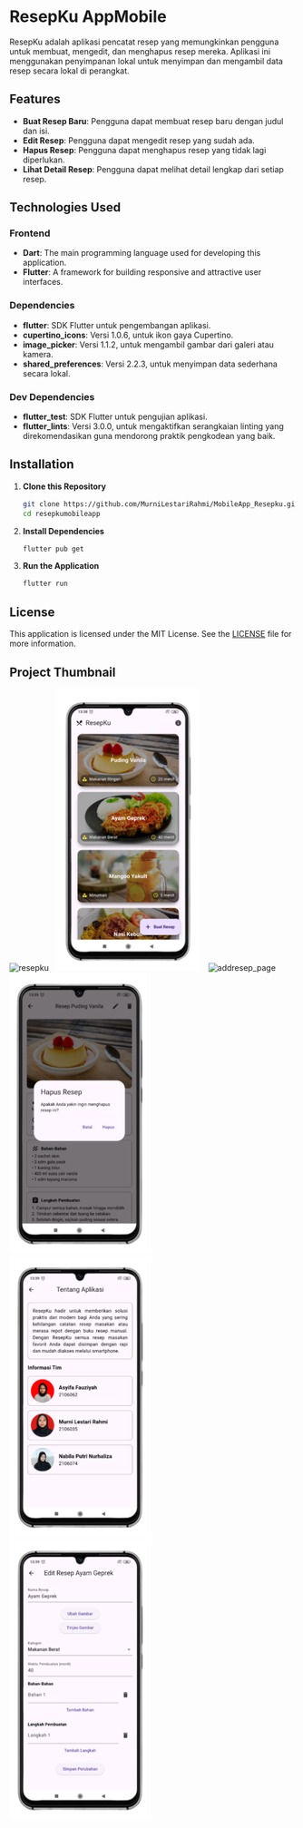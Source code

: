 # ResepKu AppMobile

ResepKu adalah aplikasi pencatat resep yang memungkinkan pengguna untuk membuat, mengedit, dan menghapus resep mereka. Aplikasi ini menggunakan penyimpanan lokal untuk menyimpan dan mengambil data resep secara lokal di perangkat.

## Features

- **Buat Resep Baru**: Pengguna dapat membuat resep baru dengan judul dan isi.
- **Edit Resep**: Pengguna dapat mengedit resep yang sudah ada.
- **Hapus Resep**: Pengguna dapat menghapus resep yang tidak lagi diperlukan.
- **Lihat Detail Resep**: Pengguna dapat melihat detail lengkap dari setiap resep.

## Technologies Used

### Frontend

- **Dart**: The main programming language used for developing this application.
- **Flutter**: A framework for building responsive and attractive user interfaces.

### Dependencies

- **flutter**: SDK Flutter untuk pengembangan aplikasi.
- **cupertino_icons**: Versi 1.0.6, untuk ikon gaya Cupertino.
- **image_picker**: Versi 1.1.2, untuk mengambil gambar dari galeri atau kamera.
- **shared_preferences**: Versi 2.2.3, untuk menyimpan data sederhana secara lokal.

### Dev Dependencies

- **flutter_test**: SDK Flutter untuk pengujian aplikasi.
- **flutter_lints**: Versi 3.0.0, untuk mengaktifkan serangkaian linting yang direkomendasikan guna mendorong praktik pengkodean yang baik.

## Installation

1. **Clone this Repository**

   ```bash
   git clone https://github.com/MurniLestariRahmi/MobileApp_Resepku.git
   cd resepkumobileapp
   ```

2. **Install Dependencies**

   ```bash
   flutter pub get
   ```

3. **Run the Application**
   ```bash
   flutter run
   ```

## License

This application is licensed under the MIT License. See the [LICENSE](LICENSE) file for more information.

## Project Thumbnail

<p float="left">
    <img src="./documentations/resepku.png" alt="resepku" width="250">
    &nbsp;&nbsp;
    <img src="./documentations/home_page.png" alt="home_page" width="250">
    &nbsp;&nbsp;
    <img src="./documentations/add_resep.png" alt="addresep_page" width="250">
    &nbsp;&nbsp;
    <img src="./documentations/delete_page.png" alt="delete_page" width="250">
    &nbsp;&nbsp;
    <img src="./documentations/about_page.png" alt="about_page" width="250">
    &nbsp;&nbsp;
    <img src="./documentations/edit_page.png" alt="edit_page" width="250">
</p>
